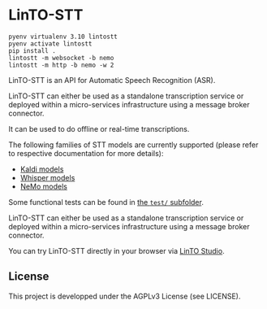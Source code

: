 # LinTO-STT

```
pyenv virtualenv 3.10 lintostt
pyenv activate lintostt
pip install .
lintostt -m websocket -b nemo
lintostt -m http -b nemo -w 2
```
LinTO-STT is an API for Automatic Speech Recognition (ASR).

LinTO-STT can either be used as a standalone transcription service or deployed within a micro-services infrastructure using a message broker connector.

It can be used to do offline or real-time transcriptions.

The following families of STT models are currently supported (please refer to respective documentation for more details):
* [Kaldi models](kaldi/README.md) 
* [Whisper models](whisper/README.md)
* [NeMo models](nemo/README.md)

Some functional tests can be found in [the `test/` subfolder](test/README.md).

LinTO-STT can either be used as a standalone transcription service or deployed within a micro-services infrastructure using a message broker connector.

You can try LinTO-STT directly in your browser via [LinTO Studio](https://studio.linto.app/).

## License
This project is developped under the AGPLv3 License (see LICENSE).
